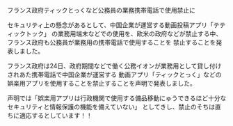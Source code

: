 フランス政府ティックとっくなど公務員の業務携帯電話で使用禁止に

セキュリティ上の懸念があるとして、中国企業が運営する動画投稿アプリ「テティックトック」
の業務用端末などでの使用を、欧米の政府などが禁止する中、フランス政府も公務員が業務用の携帯電話で使用することを
禁止することを発表しました。

フランス政府は24日、政府期間などで働く公務イオンが業務用として貸し付けされあた携帯電話で中国企業が運営する
動画アプリ「ティックとっく」などの娯楽用アプリを使用することを禁止することを声明で発表しました。


声明では「娯楽用アプリは行政機関で使用する備品移動にゅうできるほど十分なセキュリティと情報保護の機能を備えていない」
としてきし、禁止のそちは直ちに適応するとしています！！
